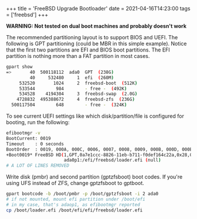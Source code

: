 +++
title = 'FreeBSD Upgrade Bootloader'
date = 2021-04-16T14:23:00
tags = ['freebsd']
+++


**WARNING: Not tested on dual boot machines and probably doesn't work**

The recommended partitioning layout is to support BIOS and UEFI. The following
is GPT partitioning (could be MBR in this simple example). Notice that the 
first two partitions are EFI and BIOS boot partitions. The EFI partition is 
nothing more than a FAT partition in most cases.

```sh
gpart show
=>       40  500118112  ada0  GPT  (238G)
         40     532480     1  efi  (260M)
     532520       1024     2  freebsd-boot  (512K)
     533544        984        - free -  (492K)
     534528    4194304     3  freebsd-swap  (2.0G)
    4728832  495388672     4  freebsd-zfs  (236G)
  500117504        648        - free -  (324K)
```
To see current UEFI settings like which disk/partition/file is configured for
booting, run the following:

```sh
efibootmgr -v
BootCurrent: 0019
Timeout    : 0 seconds
BootOrder  : 0019, 000A, 000C, 0006, 0007, 0008, 0009, 000B, 000D, 000E, 000F, 0010, 0011, 0012, 0013
+Boot0019* FreeBSD HD(1,GPT,0a7e1ccc-8826-11eb-b711-f0def164c22a,0x28,0x82000)/File(\efi\freebsd\loader.efi)
                      ada0p1:/efi/freebsd/loader.efi (null)
# A LOT OF LINES REMOVED
```

Write disk (pmbr) and second partition (gptzfsboot) boot codes. If you're using 
UFS instead of ZFS, change gptzfsboot to gptboot.

```sh
gpart bootcode -b /boot/pmbr -p /boot/gptzfsboot -i 2 ada0
# if not mounted, mount efi partition under /boot/efi
# in my case, that's adaop1, as efibootmgr reported
cp /boot/loader.efi /boot/efi/efi/freebsd/loader.efi
```
